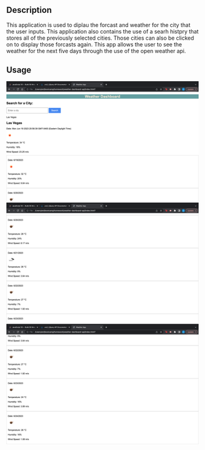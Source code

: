 # <Weather-Api-Dashboard>

## Description

This application is used to diplau the forcast and weather for the city that the user inputs.  This application also contains the use of a searh histpry that stores all of the previously selected cities.  Those cities can also be clicked on to display those forcasts again.  This app allows the user to see the weather for the next five days through the use of the open weather api.


## Usage



![website screenshot](./assets/screenshots/Screen%20Shot%202023-06-19%20at%209.13.26%20PM.png)
![website screenshot](./assets/screenshots/Screen%20Shot%202023-06-19%20at%209.14.37%20PM.png)
![website screenshot](./assets/screenshots/Screen%20Shot%202023-06-19%20at%209.14.43%20PM.png)
    

